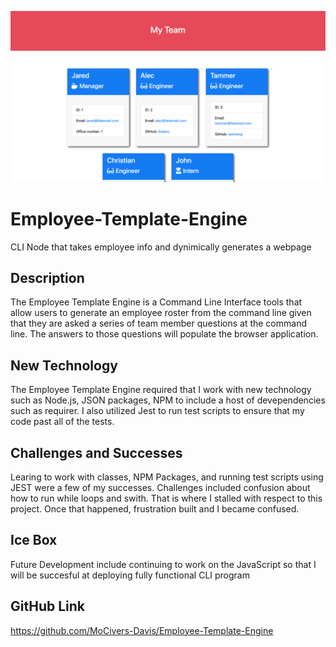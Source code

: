 ![screenshot of Employee Generator](Assets/10-OOP-homework-demo-1.png)

# Employee-Template-Engine
CLI Node that takes employee info and dynimically generates a webpage

## Description
The Employee Template Engine is a Command Line Interface tools that allow users to generate an employee roster from the command line given that they are asked a series of team member questions at the command line.  The answers to those questions will populate the browser application.

## New Technology
The Employee Template Engine required that I work with new technology such as Node.js, JSON packages, NPM to include a host of devependencies such as requirer. I also utilized Jest to run test scripts to ensure that my code past all of the tests.  

## Challenges and Successes
Learing to work with classes, NPM Packages, and running test scripts using JEST were a few of my successes.  Challenges included confusion about how to run while loops and swith. That is where I stalled with respect to this project.  Once that happened, frustration built and I became confused.

## Ice Box
Future Development include continuing to work on the JavaScript so that I will be succesful at deploying fully functional CLI program 

## GitHub Link
https://github.com/MoCivers-Davis/Employee-Template-Engine 

